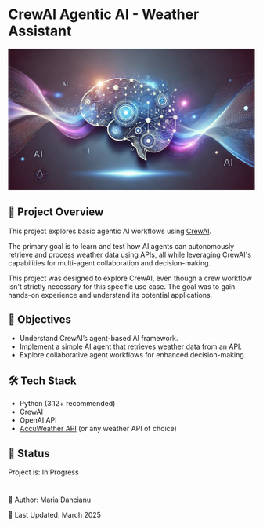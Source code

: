 # CrewAI Agentic AI - Weather Assistant

![CrewAI Agentic AI - Weather Assistant](images/img.png)


## 📌 Project Overview

This project explores basic agentic AI workflows using [CrewAI](https://www.crewai.com/).

The primary goal is to learn and test how AI agents can autonomously retrieve and process weather data using APIs, all while leveraging CrewAI's capabilities for multi-agent collaboration and decision-making.

This project was designed to explore CrewAI, even though a crew workflow isn't strictly necessary for this specific use case. The goal was to gain hands-on experience and understand its potential applications.

## 🎯 Objectives

- Understand CrewAI’s agent-based AI framework.
- Implement a simple AI agent that retrieves weather data from an API.
- Explore collaborative agent workflows for enhanced decision-making.

## 🛠️ Tech Stack

- Python (3.12+ recommended)
- CrewAI
- OpenAI API
- [AccuWeather API](https://developer.accuweather.com/) (or any weather API of choice)


## 🔄 Status

Project is: In Progress


#

📝 Author: Maria Dancianu

📅 Last Updated: March 2025
